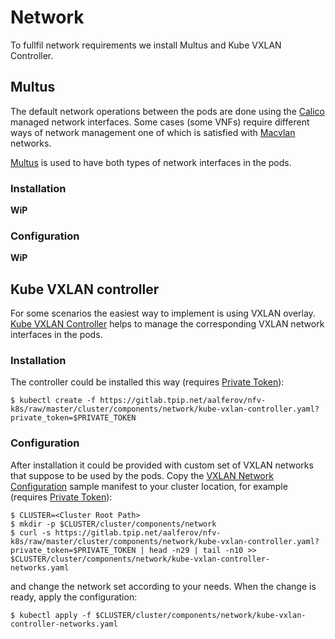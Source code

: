 # Network

To fullfil network requirements we install Multus and Kube VXLAN Controller.

## Multus

The default network operations between the pods are done using the [Calico]
managed network interfaces. Some cases (some VNFs) require different ways of
network management one of which is satisfied with [Macvlan] networks.

[Multus] is used to have both types of network interfaces in the pods.

### Installation

**WiP**

### Configuration

**WiP**

## Kube VXLAN controller

For some scenarios the easiest way to implement is using VXLAN overlay. [Kube
VXLAN Controller] helps to manage the corresponding VXLAN network interfaces in
the pods.

### Installation

The controller could be installed this way (requires [Private Token]):

```
$ kubectl create -f https://gitlab.tpip.net/aalferov/nfv-k8s/raw/master/cluster/components/network/kube-vxlan-controller.yaml?private_token=$PRIVATE_TOKEN
```

### Configuration

After installation it could be provided with custom set of VXLAN networks that
suppose to be used by the pods. Copy the [VXLAN Network Configuration] sample
manifest to your cluster location, for example (requires [Private Token]):

```
$ CLUSTER=<Cluster Root Path>
$ mkdir -p $CLUSTER/cluster/components/network
$ curl -s https://gitlab.tpip.net/aalferov/nfv-k8s/raw/master/cluster/components/network/kube-vxlan-controller.yaml?private_token=$PRIVATE_TOKEN | head -n29 | tail -n10 >> $CLUSTER/cluster/components/network/kube-vxlan-controller-networks.yaml
```

and change the network set according to your needs. When the change is ready,
apply the configuration:

```
$ kubectl apply -f $CLUSTER/cluster/components/network/kube-vxlan-controller-networks.yaml
```

<!-- Links -->

[Calico]: https://www.projectcalico.org
[Multus]: https://github.com/intel/multus-cni
[Macvlan]: https://docs.docker.com/network/macvlan
[Kube VXLAN Controller]: http://github.com/openvnf/kube-vxlan-controller

[VXLAN Network Configuration]: ../../cluster/components/network/kube-vxlan-controller.yaml#L20-29

[Private Token]: ../gitlab_private_token.md
